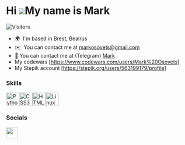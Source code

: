 Hi ![](https://user-images.githubusercontent.com/18350557/176309783-0785949b-9127-417c-8b55-ab5a4333674e.gif)My name is Mark
============================================================================================================================
![Visitors](https://shields.io/badge/dynamic/json?color=green&label=Visitors&query=value&url=https://api.countapi.xyz/hit/MarkOsovets/MarkOsovets)
* 🌍  I'm based in Brest, Bealrus
* ✉️  You can contact me at [markosovets@gmail.com](mailto:markosovets@gmail.com)
* 📱 You can contact me at (Telegram) [Mark](https://t.me/markosvets)
* My codewars [https://www.codewars.com/users/Mark%20Osovets]
* My Stepik account [https://stepik.org/users/563199179/profile]

### Skills


<p align="left">
<a href="https://www.python.org/" target="_blank" rel="noreferrer"><img src="https://raw.githubusercontent.com/danielcranney/readme-generator/main/public/icons/skills/python-colored.svg" width="36" height="36" alt="Python" /></a><a href="https://www.w3.org/TR/CSS/#css" target="_blank" rel="noreferrer"><img src="https://raw.githubusercontent.com/danielcranney/readme-generator/main/public/icons/skills/css3-colored.svg" width="36" height="36" alt="CSS3" /></a><a href="https://developer.mozilla.org/en-US/docs/Glossary/HTML5" target="_blank" rel="noreferrer"><img src="https://raw.githubusercontent.com/danielcranney/readme-generator/main/public/icons/skills/html5-colored.svg" width="36" height="36" alt="HTML5" /></a><a href="https://www.linux.org" target="_blank" rel="noreferrer"><img src="https://raw.githubusercontent.com/danielcranney/readme-generator/main/public/icons/skills/linux-colored.svg" width="36" height="36" alt="Linux" /></a>
</p>


### Socials

<p align="left"> <a href="https://www.github.com/MarkOsovets" target="_blank" rel="noreferrer"> <picture> <source media="(prefers-color-scheme: dark)" srcset="https://raw.githubusercontent.com/danielcranney/readme-generator/main/public/icons/socials/github-dark.svg" /> <source media="(prefers-color-scheme: light)" srcset="https://raw.githubusercontent.com/danielcranney/readme-generator/main/public/icons/socials/github.svg" /> <img src="https://raw.githubusercontent.com/danielcranney/readme-generator/main/public/icons/socials/github.svg" width="32" height="32" /> </picture> </a></p>
